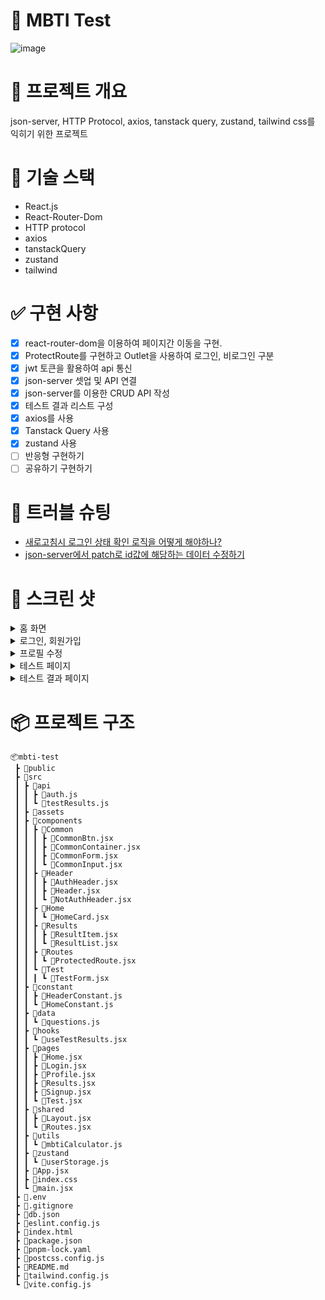 # 🎉 MBTI Test

![image](https://github.com/user-attachments/assets/9e6fdbf3-acab-4ab2-8753-6ec6eee3cc9e)

# 🔖 프로젝트 개요

json-server, HTTP Protocol, axios, tanstack query, zustand, tailwind css를 익히기 위한 프로젝트

# 🔨 기술 스택

- React.js
- React-Router-Dom
- HTTP protocol
- axios
- tanstackQuery
- zustand
- tailwind

# ✅ 구현 사항

- [x] react-router-dom을 이용하여 페이지간 이동을 구현.
- [x] ProtectRoute를 구현하고 Outlet을 사용하여 로그인, 비로그인 구분
- [x] jwt 토큰을 활용하여 api 통신
- [x] json-server 셋업 및 API 연결
- [x] json-server를 이용한 CRUD API 작성
- [x] 테스트 결과 리스트 구성
- [x] axios를 사용
- [x] Tanstack Query 사용
- [x] zustand 사용
- [ ] 반응형 구현하기
- [ ] 공유하기 구현하기

# 🚨 트러블 슈팅

- [새로고침시 로그인 상태 확인 로직을 어떻게 해야하나?](https://velog.io/@wltn7star/%EC%83%88%EB%A1%9C%EA%B3%A0%EC%B9%A8%EC%8B%9C-%EB%A1%9C%EA%B7%B8%EC%9D%B8-%EC%83%81%ED%83%9C-%ED%99%95%EC%9D%B8-%EB%A1%9C%EC%A7%81%EC%9D%84-%EC%96%B4%EB%96%BB%EA%B2%8C-%ED%95%B4%EC%95%BC%ED%95%98%EB%82%98)
- [json-server에서 patch로 id값에 해당하는 데이터 수정하기](https://velog.io/@wltn7star/json-server%EC%97%90%EC%84%9C-patch%EB%A1%9C-id%EA%B0%92%EC%97%90-%ED%95%B4%EB%8B%B9%ED%95%98%EB%8A%94-%EB%8D%B0%EC%9D%B4%ED%84%B0-%EC%88%98%EC%A0%95%ED%95%98%EA%B8%B0)

# 📸 스크린 샷

<details>
  <summary>홈 화면</summary>
  
![image](https://github.com/user-attachments/assets/9b0801c5-985e-447b-a666-377a5924e211)

</details>
<details>
  <summary>로그인, 회원가입</summary>

![image](https://github.com/user-attachments/assets/8f292a51-2526-41be-ab73-c39fc690bee9)

![image](https://github.com/user-attachments/assets/91c26c80-3744-4c6a-af32-193ea0cebd0a)


</details>
<details>
  <summary>프로필 수정</summary>

![image](https://github.com/user-attachments/assets/cc3dfd1b-22e8-41ab-a7b3-48ff67e5dd0a)


</details>

<details>
  <summary>테스트 페이지</summary>

![image](https://github.com/user-attachments/assets/294500ca-ef5e-461f-8b1d-285abd014cae)

</details>

<details>
  <summary>테스트 결과 페이지</summary>

![image](https://github.com/user-attachments/assets/8dcccb10-d229-4ef5-824c-6e464414d2fa)


</details>

# 📦 프로젝트 구조

```
📦mbti-test
 ┣ 📂public
 ┣ 📂src
 ┃ ┣ 📂api
 ┃ ┃ ┣ 📜auth.js
 ┃ ┃ ┗ 📜testResults.js
 ┃ ┣ 📂assets
 ┃ ┣ 📂components
 ┃ ┃ ┣ 📂Common
 ┃ ┃ ┃ ┣ 📜CommonBtn.jsx
 ┃ ┃ ┃ ┣ 📜CommonContainer.jsx
 ┃ ┃ ┃ ┣ 📜CommonForm.jsx
 ┃ ┃ ┃ ┗ 📜CommonInput.jsx
 ┃ ┃ ┣ 📂Header
 ┃ ┃ ┃ ┣ 📜AuthHeader.jsx
 ┃ ┃ ┃ ┣ 📜Header.jsx
 ┃ ┃ ┃ ┗ 📜NotAuthHeader.jsx
 ┃ ┃ ┣ 📂Home
 ┃ ┃ ┃ ┗ 📜HomeCard.jsx
 ┃ ┃ ┣ 📂Results
 ┃ ┃ ┃ ┣ 📜ResultItem.jsx
 ┃ ┃ ┃ ┗ 📜ResultList.jsx
 ┃ ┃ ┣ 📂Routes
 ┃ ┃ ┃ ┗ 📜ProtectedRoute.jsx
 ┃ ┃ ┗ 📂Test
 ┃ ┃ ┃ ┗ 📜TestForm.jsx
 ┃ ┣ 📂constant
 ┃ ┃ ┣ 📜HeaderConstant.js
 ┃ ┃ ┗ 📜HomeConstant.js
 ┃ ┣ 📂data
 ┃ ┃ ┗ 📜questions.js
 ┃ ┣ 📂hooks
 ┃ ┃ ┗ 📜useTestResults.jsx
 ┃ ┣ 📂pages
 ┃ ┃ ┣ 📜Home.jsx
 ┃ ┃ ┣ 📜Login.jsx
 ┃ ┃ ┣ 📜Profile.jsx
 ┃ ┃ ┣ 📜Results.jsx
 ┃ ┃ ┣ 📜Signup.jsx
 ┃ ┃ ┗ 📜Test.jsx
 ┃ ┣ 📂shared
 ┃ ┃ ┣ 📜Layout.jsx
 ┃ ┃ ┗ 📜Routes.jsx
 ┃ ┣ 📂utils
 ┃ ┃ ┗ 📜mbtiCalculator.js
 ┃ ┣ 📂zustand
 ┃ ┃ ┗ 📜userStorage.js
 ┃ ┣ 📜App.jsx
 ┃ ┣ 📜index.css
 ┃ ┗ 📜main.jsx
 ┣ 📜.env
 ┣ 📜.gitignore
 ┣ 📜db.json
 ┣ 📜eslint.config.js
 ┣ 📜index.html
 ┣ 📜package.json
 ┣ 📜pnpm-lock.yaml
 ┣ 📜postcss.config.js
 ┣ 📜README.md
 ┣ 📜tailwind.config.js
 ┗ 📜vite.config.js
```
